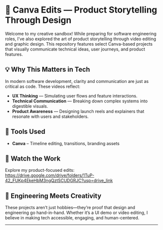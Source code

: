 # 🎥 Canva Edits — Product Storytelling Through Design

Welcome to my creative sandbox! While preparing for software engineering roles, I’ve also explored the art of product storytelling through video editing and graphic design. This repository features select Canva-based projects that visually communicate technical ideas, user journeys, and product features.

## 💡 Why This Matters in Tech

In modern software development, clarity and communication are just as critical as code. These videos reflect:
- **UX Thinking** — Simulating user flows and feature interactions.
- **Technical Communication** — Breaking down complex systems into digestible visuals.
- **Product Awareness** — Designing launch reels and explainers that resonate with users and stakeholders.


## 🧰 Tools Used

- **Canva** – Timeline editing, transitions, branding assets


## 📎 Watch the Work

Explore my product-focused edits:
https://drive.google.com/drive/folders/1TuP-42_FUKp4EkeHbM3ngQztSCUDGRJC?usp=drive_link

## 🚀 Engineering Meets Creativity

These projects aren’t just hobbies—they’re proof that design and engineering go hand-in-hand. Whether it’s a UI demo or video editing, I believe in making tech accessible, engaging, and human-centered.

---
